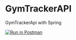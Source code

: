# GymTrackerAPI
GymTrackerApi with Spring 

[![Run in Postman](https://run.pstmn.io/button.svg)](https://app.getpostman.com/run-collection/4f638053a2ab59ff809d?action=collection%2Fimport)
